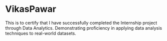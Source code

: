 # VikasPawar
This is to certify that I have successfully completed the Internship project through Data Analytics. Demonstrating proficiency in applying data analysis techniques to real-world datasets.
